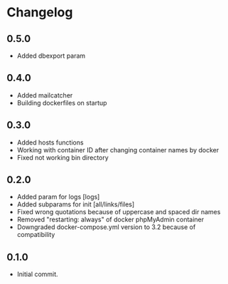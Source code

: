 # Changelog

## 0.5.0
- Added dbexport param

## 0.4.0
- Added mailcatcher
- Building dockerfiles on startup

## 0.3.0
- Added hosts functions
- Working with container ID after changing container names by docker
- Fixed not working bin directory

## 0.2.0
- Added param for logs [logs]
- Added subparams for init [all/links/files]
- Fixed wrong quotations because of uppercase and spaced dir names
- Removed "restarting: always" of docker phpMyAdmin container
- Downgraded docker-compose.yml version to 3.2 because of compatibility

## 0.1.0
- Initial commit.